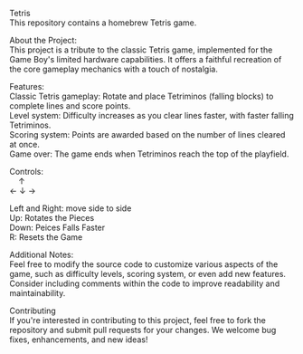 Tetris <br>
This repository contains a homebrew Tetris game.

About the Project:<br>
This project is a tribute to the classic Tetris game, implemented for the Game Boy's limited hardware capabilities. It offers a faithful recreation of the core gameplay mechanics with a touch of nostalgia.

Features:<br>
Classic Tetris gameplay: Rotate and place Tetriminos (falling blocks) to complete lines and score points.<br>
Level system: Difficulty increases as you clear lines faster, with faster falling Tetriminos.<br>
Scoring system: Points are awarded based on the number of lines cleared at once.<br>
Game over: The game ends when Tetriminos reach the top of the playfield.<br>

Controls:<br>
&nbsp;&nbsp;&nbsp;&nbsp;↑<br>
← ↓ →

Left and Right: move side to side<br>
Up: Rotates the Pieces<br>
Down: Peices Falls Faster<br>
R: Resets the Game<br>

Additional Notes:<br>
Feel free to modify the source code to customize various aspects of the game, such as difficulty levels, scoring system, or even add new features.
Consider including comments within the code to improve readability and maintainability.

Contributing<br>
If you're interested in contributing to this project, feel free to fork the repository and submit pull requests for your changes. We welcome bug fixes, enhancements, and new ideas!
